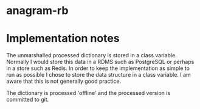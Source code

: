 anagram-rb
==========

# Implementation notes

The unmarshalled processed dictionary is stored in a class variable.
Normally I would store this data in a RDMS such as PostgreSQL or perhaps in a store such as Redis.
In order to keep the implementation as simple to run as possible I chose to store the data structure in a class variable.
I am aware that this is not generally good practice.

The dictionary is processed 'offline' and the processed version is committed to git.
